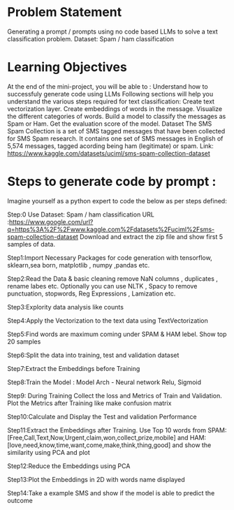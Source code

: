 # Problem Statement
Generating a prompt / prompts using no code based LLMs to solve a text classification problem.
Dataset: Spam / ham classification
# Learning Objectives
At the end of the mini-project, you will be able to :
Understand how to successfuly generate code using LLMs
Following sections will help you understand the various steps required for text classification:
Create text vectorization layer.
Create embeddings of words in the message.
Visualize the different categories of words.
Build a model to classify the messages as Spam or Ham.
Get the evaluation score of the model.
Dataset
The SMS Spam Collection is a set of SMS tagged messages that have been collected for SMS Spam research. It contains one set of SMS messages in English of 5,574 messages, tagged acording being ham (legitimate) or spam.
Link: https://www.kaggle.com/datasets/uciml/sms-spam-collection-dataset

# Steps to generate code by prompt :
Imagine yourself as a python expert to code the below as per steps defined: 

Step:0 Use Dataset: Spam / ham classification
     URL :https://www.google.com/url?q=https%3A%2F%2Fwww.kaggle.com%2Fdatasets%2Fuciml%2Fsms-spam-collection-dataset
     Download and extract the zip file and show first 5 samples of data.

Step1:Import Necessary Packages for code generation with tensorflow, sklearn,sea born, matplotlib , numpy ,pandas etc.

Step2:Read the Data & basic cleaning remove NaN columns , duplicates , rename labes etc. Optionally you can use NLTK , Spacy to remove punctuation, stopwords, Reg Expressions , Lamization etc.

Step3:Explority data analysis like counts

Step4:Apply the Vectorization to the text data using TextVectorization


Step5:Find words are maximum coming under SPAM & HAM lebel. Show top 20 samples

Step6:Split the data into training, test and validation dataset

Step7:Extract the Embeddings before Training

Step8:Train the Model : Model Arch - Neural network Relu, Sigmoid

Step9: During Training Collect the loss and Metrics of Train and Validation. Plot the Metrics after Training like make confusion matrix

Step10:Calculate and Display the Test and validation Performance

Step11:Extract the Embeddings after Training. Use Top 10 words from 
SPAM:[Free,Call,Text,Now,Urgent,claim,won,collect,prize,mobile]  and 
HAM:[love,need,know,time,want,come,make,think,thing,good] and show the similarity using PCA and plot

Step12:Reduce the Embeddings using PCA

Step13:Plot the Embeddings in 2D with words name displayed

Step14:Take a example SMS and show if the model is able to predict the outcome

